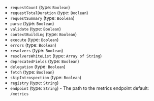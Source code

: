 
* `requestCount` (type: `Boolean`)
* `requestTotalDuration` (type: `Boolean`)
* `requestSummary` (type: `Boolean`)
* `parse` (type: `Boolean`)
* `validate` (type: `Boolean`)
* `contextBuilding` (type: `Boolean`)
* `execute` (type: `Boolean`)
* `errors` (type: `Boolean`)
* `resolvers` (type: `Boolean`)
* `resolversWhiteList` (type: `Array of String`)
* `deprecatedFields` (type: `Boolean`)
* `delegation` (type: `Boolean`)
* `fetch` (type: `Boolean`)
* `skipIntrospection` (type: `Boolean`)
* `registry` (type: `String`)
* `endpoint` (type: `String`) - The path to the metrics endpoint
default: `/metrics`